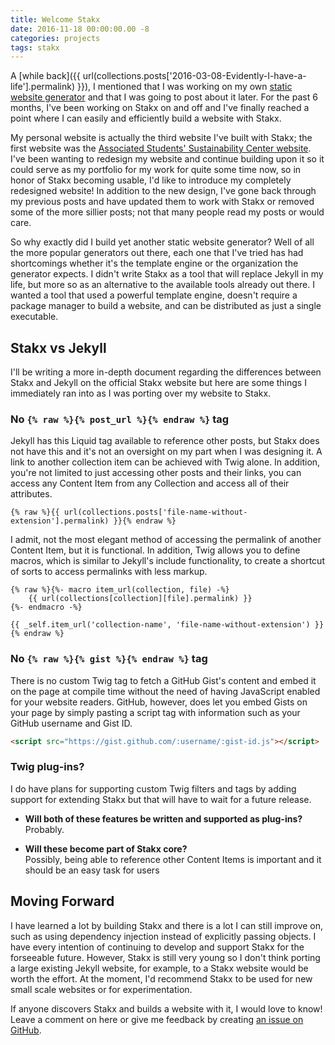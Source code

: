 ```yaml
---
title: Welcome Stakx
date: 2016-11-18 00:00:00.00 -8
categories: projects
tags: stakx
---
```


A [while back]({{ url(collections.posts['2016-03-08-Evidently-I-have-a-life'].permalink) }}), I mentioned that I was working on my own [static website generator](https://github.com/stakx-io/stakx) and that I was going to post about it later. For the past 6 months, I've been working on Stakx on and off and I've finally reached a point where I can easily and efficiently build a website with Stakx.

My personal website is actually the third website I've built with Stakx; the first website was the [Associated Students' Sustainability Center website](http://csunas.org/sustainabilitycenter/). I've been wanting to redesign my website and continue building upon it so it could serve as my portfolio for my work for quite some time now, so in honor of Stakx becoming usable, I'd like to introduce my completely redesigned website! In addition to the new design, I've gone back through my previous posts and have updated them to work with Stakx or removed some of the more sillier posts; not that many people read my posts or would care.

So why exactly did I build yet another static website generator? Well of all the more popular generators out there, each one that I've tried has had shortcomings whether it's the template engine or the organization the generator expects. I didn't write Stakx as a tool that will replace Jekyll in my life, but more so as an alternative to the available tools already out there. I wanted a tool that used a powerful template engine, doesn't require a package manager to build a website, and can be distributed as just a single executable.

## Stakx vs Jekyll

I'll be writing a more in-depth document regarding the differences between Stakx and Jekyll on the official Stakx website but here are some things I immediately ran into as I was porting over my website to Stakx.

### No `{% raw %}{% post_url %}{% endraw %}` tag

Jekyll has this Liquid tag available to reference other posts, but Stakx does not have this and it's not an oversight on my part when I was designing it. A link to another collection item can be achieved with Twig alone. In addition, you're not limited to just accessing other posts and their links, you can access any Content Item from any Collection and access all of their attributes.

```twig
{% raw %}{{ url(collections.posts['file-name-without-extension'].permalink) }}{% endraw %}
```

I admit, not the most elegant method of accessing the permalink of another Content Item, but it is functional. In addition, Twig allows you to define macros, which is similar to Jekyll's include functionality, to create a shortcut of sorts to access permalinks with less markup.

```twig
{% raw %}{%- macro item_url(collection, file) -%}
    {{ url(collections[collection][file].permalink) }}
{%- endmacro -%}

{{ _self.item_url('collection-name', 'file-name-without-extension') }}{% endraw %}
```

### No `{% raw %}{% gist %}{% endraw %}` tag

There is no custom Twig tag to fetch a GitHub Gist's content and embed it on the page at compile time without the need of having JavaScript enabled for your website readers. GitHub, however, does let you embed Gists on your page by simply pasting a script tag with information such as your GitHub username and Gist ID.

```html
<script src="https://gist.github.com/:username/:gist-id.js"></script>
```

### Twig plug-ins?

I do have plans for supporting custom Twig filters and tags by adding support for extending Stakx but that will have to wait for a future release.

- **Will both of these features be written and supported as plug-ins?**  
  Probably.

- **Will these become part of Stakx core?**  
  Possibly, being able to reference other Content Items is important and it should be an easy task for users

## Moving Forward

I have learned a lot by building Stakx and there is a lot I can still improve on, such as using dependency injection instead of explicitly passing objects. I have every intention of continuing to develop and support Stakx for the forseeable future. However, Stakx is still very young so I don't think porting a large existing Jekyll website, for example, to a Stakx website would be worth the effort. At the moment, I'd recommend Stakx to be used for new small scale websites or for experimentation.

If anyone discovers Stakx and builds a website with it, I would love to know! Leave a comment on here or give me feedback by creating [an issue on GitHub](https://github.com/stakx-io/stakx/issues).
